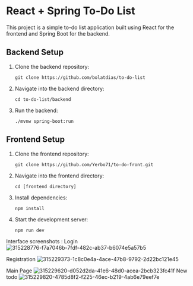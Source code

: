 # React + Spring To-Do List

This project is a simple to-do list application built using React for the frontend and Spring Boot for the backend.

## Backend Setup

1. Clone the backend repository:

    ```
    git clone https://github.com/bolatdias/to-do-list
    ```

2. Navigate into the backend directory:

    ```
    cd to-do-list/backend
    ```

3. Run the backend:

    ```
    ./mvnw spring-boot:run
    ```

## Frontend Setup

1. Clone the frontend repository:

    ```
    git clone https://github.com/Yerbo71/to-do-front.git
    ```

2. Navigate into the frontend directory:

    ```
    cd [frontend directory]
    ```

3. Install dependencies:

    ```
    npm install
    ```

4. Start the development server:

    ```
    npm run dev
    ```

 Interface screenshots :
 Login
 ![315228776-f7a7046b-7fdf-482c-ab37-b6074e5a57b5](https://github.com/bolatdias/to-do-list/assets/133090331/a01a0370-de6d-42c9-853a-a3273c68faa2)

 
 Registration
![315229373-1c8c0e4a-4ace-47b8-9792-2d22bc121e45](https://github.com/bolatdias/to-do-list/assets/133090331/276cd884-e452-4c97-80f6-a7dff0eab821)

 
 Main Page
 ![315229620-d052d2da-41e6-48d0-acea-2bcb323fc41f](https://github.com/bolatdias/to-do-list/assets/133090331/df5c6c80-5204-4aa8-aa11-46b05a1dc97e)
 New todo
![315229820-4785d8f2-f225-46ec-b219-4ab6e79eef7e](https://github.com/bolatdias/to-do-list/assets/133090331/cff46230-345a-4906-a7f0-2ec6b28f1efe)
